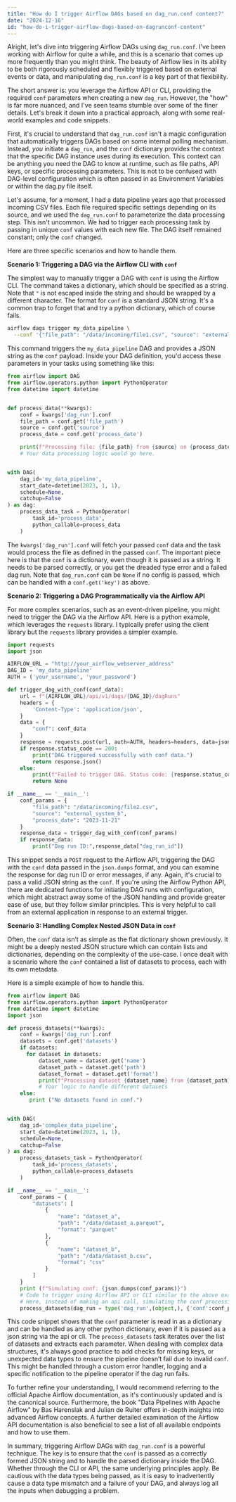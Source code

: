 ```yaml
---
title: "How do I trigger Airflow DAGs based on dag_run.conf content?"
date: "2024-12-16"
id: "how-do-i-trigger-airflow-dags-based-on-dagrunconf-content"
---
```


Alright, let's dive into triggering Airflow DAGs using `dag_run.conf`. I’ve been working with Airflow for quite a while, and this is a scenario that comes up more frequently than you might think. The beauty of Airflow lies in its ability to be both rigorously scheduled and flexibly triggered based on external events or data, and manipulating `dag_run.conf` is a key part of that flexibility.

The short answer is: you leverage the Airflow API or CLI, providing the required `conf` parameters when creating a new `dag_run`. However, the "how" is far more nuanced, and I've seen teams stumble over some of the finer details. Let's break it down into a practical approach, along with some real-world examples and code snippets.

First, it's crucial to understand that `dag_run.conf` isn't a magic configuration that automatically triggers DAGs based on some internal polling mechanism. Instead, *you* initiate a `dag_run`, and the `conf` dictionary provides the context that the specific DAG instance uses during its execution. This context can be anything you need the DAG to know at runtime, such as file paths, API keys, or specific processing parameters. This is not to be confused with DAG-level configuration which is often passed in as Environment Variables or within the dag.py file itself.

Let's assume, for a moment, I had a data pipeline years ago that processed incoming CSV files. Each file required specific settings depending on its source, and we used the `dag_run.conf` to parameterize the data processing step. This isn't uncommon. We had to trigger each processing task by passing in unique `conf` values with each new file. The DAG itself remained constant; only the `conf` changed.

Here are three specific scenarios and how to handle them.

**Scenario 1: Triggering a DAG via the Airflow CLI with `conf`**

The simplest way to manually trigger a DAG with `conf` is using the Airflow CLI. The command takes a dictionary, which should be specified as a string. Note that `"` is not escaped inside the string and should be wrapped by a different character. The format for `conf` is a standard JSON string. It's a common trap to forget that and try a python dictionary, which of course fails.

```bash
airflow dags trigger my_data_pipeline \
  --conf '{"file_path": "/data/incoming/file1.csv", "source": "external_system_a", "process_date": "2023-11-20"}'
```

This command triggers the `my_data_pipeline` DAG and provides a JSON string as the `conf` payload. Inside your DAG definition, you'd access these parameters in your tasks using something like this:

```python
from airflow import DAG
from airflow.operators.python import PythonOperator
from datetime import datetime


def process_data(**kwargs):
    conf = kwargs['dag_run'].conf
    file_path = conf.get('file_path')
    source = conf.get('source')
    process_date = conf.get('process_date')

    print(f"Processing file: {file_path} from {source} on {process_date}")
    # Your data processing logic would go here.


with DAG(
    dag_id='my_data_pipeline',
    start_date=datetime(2023, 1, 1),
    schedule=None,
    catchup=False
) as dag:
    process_data_task = PythonOperator(
        task_id='process_data',
        python_callable=process_data
    )
```

The `kwargs['dag_run'].conf` will fetch your passed `conf` data and the task would process the file as defined in the passed `conf`. The important piece here is that the `conf` is a dictionary, even though it is passed as a string. It needs to be parsed correctly, or you get the dreaded type error and a failed dag run. Note that `dag_run.conf` can be `None` if no config is passed, which can be handled with a `conf.get('key')` as above.

**Scenario 2: Triggering a DAG Programmatically via the Airflow API**

For more complex scenarios, such as an event-driven pipeline, you might need to trigger the DAG via the Airflow API. Here is a python example, which leverages the `requests` library. I typically prefer using the client library but the `requests` library provides a simpler example.

```python
import requests
import json

AIRFLOW_URL = "http://your_airflow_webserver_address"
DAG_ID = 'my_data_pipeline'
AUTH = ('your_username', 'your_password')

def trigger_dag_with_conf(conf_data):
    url = f"{AIRFLOW_URL}/api/v1/dags/{DAG_ID}/dagRuns"
    headers = {
        'Content-Type': 'application/json',
    }
    data = {
        "conf": conf_data
    }
    response = requests.post(url, auth=AUTH, headers=headers, data=json.dumps(data))
    if response.status_code == 200:
        print("DAG triggered successfully with conf data.")
        return response.json()
    else:
        print(f"Failed to trigger DAG. Status code: {response.status_code}, Message: {response.text}")
        return None

if __name__ == '__main__':
    conf_params = {
        "file_path": "/data/incoming/file2.csv",
        "source": "external_system_b",
        "process_date": "2023-11-21"
    }
    response_data = trigger_dag_with_conf(conf_params)
    if response_data:
        print("Dag run ID:",response_data["dag_run_id"])
```

This snippet sends a `POST` request to the Airflow API, triggering the DAG with the `conf` data passed in the `json.dumps` format, and you can examine the response for dag run ID or error messages, if any. Again, it's crucial to pass a valid JSON string as the `conf`. If you're using the Airflow Python API, there are dedicated functions for initiating DAG runs with configuration, which might abstract away some of the JSON handling and provide greater ease of use, but they follow similar principles. This is very helpful to call from an external application in response to an external trigger.

**Scenario 3: Handling Complex Nested JSON Data in `conf`**

Often, the `conf` data isn’t as simple as the flat dictionary shown previously. It might be a deeply nested JSON structure which can contain lists and dictionaries, depending on the complexity of the use-case. I once dealt with a scenario where the `conf` contained a list of datasets to process, each with its own metadata.

Here is a simple example of how to handle this.

```python
from airflow import DAG
from airflow.operators.python import PythonOperator
from datetime import datetime
import json

def process_datasets(**kwargs):
    conf = kwargs['dag_run'].conf
    datasets = conf.get('datasets')
    if datasets:
      for dataset in datasets:
          dataset_name = dataset.get('name')
          dataset_path = dataset.get('path')
          dataset_format = dataset.get('format')
          print(f"Processing dataset {dataset_name} from {dataset_path} in format {dataset_format}")
          # Your logic to handle different datasets
    else:
       print ("No datasets found in conf.")


with DAG(
    dag_id='complex_data_pipeline',
    start_date=datetime(2023, 1, 1),
    schedule=None,
    catchup=False
) as dag:
    process_datasets_task = PythonOperator(
        task_id='process_datasets',
        python_callable=process_datasets
    )

if __name__ == '__main__':
    conf_params = {
        "datasets": [
            {
                "name": "dataset_a",
                "path": "/data/dataset_a.parquet",
                "format": "parquet"
            },
            {
                "name": "dataset_b",
                "path": "/data/dataset_b.csv",
                "format": "csv"
            }
        ]
    }
    print (f"Simulating conf: {json.dumps(conf_params)}")
    # Code to trigger using Airflow API or CLI similar to the above examples.
    # Here, instead of making an api call, simulating the conf processing
    process_datasets(dag_run = type('dag_run',(object,), {'conf':conf_params})())
```

This code snippet shows that the `conf` parameter is read in as a dictionary and can be handled as any other python dictionary, even if it is passed as a json string via the api or cli. The `process_datasets` task iterates over the list of datasets and extracts each parameter. When dealing with complex data structures, it's always good practice to add checks for missing keys, or unexpected data types to ensure the pipeline doesn’t fail due to invalid `conf`. This might be handled through a custom error handler, logging and a specific notification to the pipeline operator if the dag run fails.

To further refine your understanding, I would recommend referring to the official Apache Airflow documentation, as it's continuously updated and is the canonical source. Furthermore, the book "Data Pipelines with Apache Airflow" by Bas Harenslak and Julian de Ruiter offers in-depth insights into advanced Airflow concepts. A further detailed examination of the Airflow API documentation is also beneficial to see a list of all available endpoints and how to use them.

In summary, triggering Airflow DAGs with `dag_run.conf` is a powerful technique. The key is to ensure that the `conf` is passed as a correctly formed JSON string and to handle the parsed dictionary inside the DAG. Whether through the CLI or API, the same underlying principles apply. Be cautious with the data types being passed, as it is easy to inadvertently cause a data type mismatch and a failure of your DAG, and always log all the inputs when debugging a problem.
